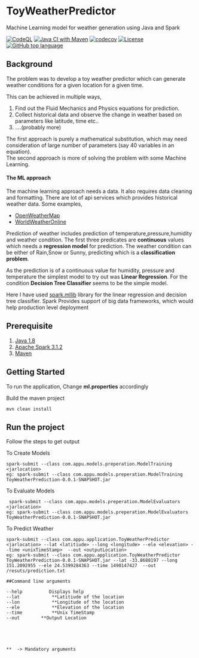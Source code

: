 # ToyWeatherPredictor
Machine Learning model for weather generation using Java and Spark

[![CodeQL](https://github.com/appuv/ToyWeatherPrediction/actions/workflows/codeql-analysis.yml/badge.svg)](https://github.com/appuv/ToyWeatherPrediction/actions/workflows/codeql-analysis.yml) [![Java CI with Maven](https://github.com/appuv/ToyWeatherPrediction/actions/workflows/maven.yml/badge.svg?branch=master)](https://github.com/appuv/ToyWeatherPrediction/actions/workflows/maven.yml) [![codecov](https://codecov.io/github/appuv/ToyWeatherPrediction/graph/badge.svg?token=TNG2SY952Q)](https://codecov.io/github/appuv/ToyWeatherPrediction) [![License](https://img.shields.io/github/license/appuv/ToyWeatherPrediction)](https://github.com/appuv/ToyWeatherPrediction/blob/main/LICENSE) [![GitHub top language](https://img.shields.io/github/languages/top/appuv/ToyWeatherPrediction)]([https://github.com/appuv/ToyWeatherPrediction](https://img.shields.io/github/languages/top/appuv/ToyWeatherPrediction))


## Background
The problem was to develop a toy weather predictor which can generate weather conditions for a given location for a given time.

This can be achieved in multiple ways,  
1. Find out the Fluid Mechanics and Physics equations for prediction.   
2. Collect historical data and observe the change in weather based on parameters like latitude, time etc..  
3. ....(probably more)

The first approach is purely a mathematical substitution, which may need consideration of large number of parameters (say 40 variables in an equation).  
The second approach is more of solving the problem with some Machine Learning.  


#### The ML approach
The machine learning approach needs a data. It also requires data cleaning and formatting. There are lot of api services which provides historical weather data. Some examples,
* [OpenWeatherMap](https://openweathermap.org/api)
* [WorldWeatherOnline](https://developer.worldweatheronline.com/)


Prediction of weather includes prediction of temperature,pressure,humidity and weather condition. The first three predicates are **continuous** values which needs a **regression model** for prediction. The weather condition can be either of Rain,Snow or Sunny, predicting which is a **classification problem**.

As the prediction is of a continuous value for humidity, pressure and temperature the simplest model to try out was **Linear Regression**. For the condition **Decision Tree Classifier** seems to be the simple model.

Here I have used [spark.mllib](https://spark.apache.org/mllib/) library for the linear regression and decision tree classifier. Spark Provides support of big data frameworks, which would help production level deployment


## Prerequisite

1. [Java 1.8](https://www.azul.com/downloads/?version=java-11-lts&package=jdk)
2. [Apache Spark 3.1.2](https://www.apache.org/dyn/closer.lua/spark/spark-3.1.2/spark-3.1.2-bin-hadoop3.2.tgz)
3. [Maven](https://maven.apache.org/)
## Getting Started
To run the application, 
Change **ml.properties** accordingly

Build the maven project

```
mvn clean install  
```

## Run the project
Follow the steps to get output  

To Create Models
```
spark-submit --class com.appu.models.preperation.ModelTraining <jarlocation>
eg: spark-submit --class com.appu.models.preperation.ModelTraining ToyWeatherPrediction-0.0.1-SNAPSHOT.jar
```

To Evaluate Models
```
 spark-submit --class com.appu.models.preperation.ModelEvaluators <jarlocation>
eg: spark-submit --class com.appu.models.preperation.ModelEvaluators ToyWeatherPrediction-0.0.1-SNAPSHOT.jar
```


To Predict Weather
```
spark-submit --class com.appu.application.ToyWeatherPredictor <jarlocation> --lat <latitiude> --long <longitude> --ele <elevation> --time <unixTimeStamp>  --out <outputLocation>
eg: spark-submit --class com.appu.application.ToyWeatherPredictor ToyWeatherPrediction-0.0.1-SNAPSHOT.jar --lat -33.8688197 --long 151.2092955 --ele 24.5399284363 --time 1490147427  --out /resuts/prediction.txt
```


```
##Command line arguments 

--help          Displays help  
--lat            **Latitiude of the location 
--lon            **Longitude of the location
--ele            **Elevation of the location 
--time           **Unix TimeStamp
--out		 **Output Location





**  -> Mandatory arguments  

